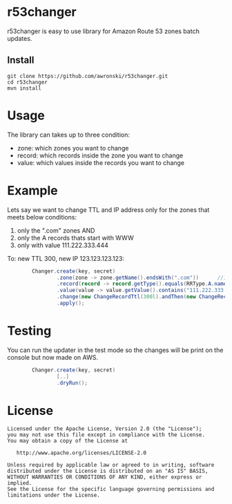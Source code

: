 # r53changer
r53changer is easy to use library for Amazon Route 53 zones batch updates.

## Install
```
git clone https://github.com/awronski/r53changer.git
cd r53changer
mvn install
```

# Usage
The library can takes up to three condition:
- zone: which zones you want to change
- record: which records inside the zone you want to change
- value: which values inside the records you want to change

# Example
Lets say we want to change TTL and IP address only for the zones that meets below conditions:
1) only the ".com" zones AND
2) only the A records thats start with WWW
3) only with value 111.222.333.444

To: new TTL 300, new IP 123.123.123.123:

```java
        Changer.create(key, secret)
                .zone(zone -> zone.getName().endsWith(".com"))      //1
                .record(record -> record.getType().equals(RRType.A.name()) && record.getName().startsWith("www."))      //2
                .value(value -> value.getValue().contains("111.222.333.444"))       //3
                .change(new ChangeRecordTtl(300l).andThen(new ChangeRecordValue("123.123.123.123")))    //change
                .apply();
```

# Testing
You can run the updater in the test mode so the changes will be print on the console but now made on AWS.
```java
        Changer.create(key, secret)
                [..]
                .dryRun();
```


License
=======

    Licensed under the Apache License, Version 2.0 (the "License");
    you may not use this file except in compliance with the License.
    You may obtain a copy of the License at

       http://www.apache.org/licenses/LICENSE-2.0

    Unless required by applicable law or agreed to in writing, software
    distributed under the License is distributed on an "AS IS" BASIS,
    WITHOUT WARRANTIES OR CONDITIONS OF ANY KIND, either express or implied.
    See the License for the specific language governing permissions and
    limitations under the License.
